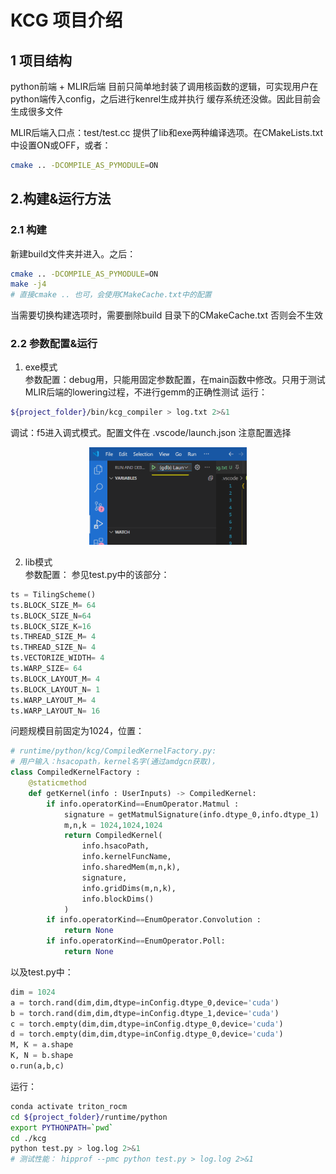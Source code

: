 # KCG 项目介绍
## 1 项目结构

python前端 + MLIR后端
目前只简单地封装了调用核函数的逻辑，可实现用户在python端传入config，之后进行kenrel生成并执行
缓存系统还没做。因此目前会生成很多文件

MLIR后端入口点：test/test.cc  提供了lib和exe两种编译选项。在CMakeLists.txt中设置ON或OFF，或者：
```sh
cmake .. -DCOMPILE_AS_PYMODULE=ON
```

## 2.构建&运行方法
### 2.1 构建
新建build文件夹并进入。之后：
```sh
cmake .. -DCOMPILE_AS_PYMODULE=ON
make -j4
# 直接cmake .. 也可，会使用CMakeCache.txt中的配置
```

当需要切换构建选项时，需要删除build 目录下的CMakeCache.txt 否则会不生效

### 2.2 参数配置&运行
1. exe模式   
参数配置：debug用，只能用固定参数配置，在main函数中修改。只用于测试MLIR后端的lowering过程，不进行gemm的正确性测试
运行：
```sh
${project_folder}/bin/kcg_compiler > log.txt 2>&1
```
   
调试：f5进入调式模式。配置文件在 .vscode/launch.json 注意配置选择   
<p align = 'center'>
<img src="./doc/image.png" width=50%>
</p>

2. lib模式   
参数配置：
参见test.py中的该部分：

```python
ts = TilingScheme()
ts.BLOCK_SIZE_M= 64
ts.BLOCK_SIZE_N=64
ts.BLOCK_SIZE_K=16
ts.THREAD_SIZE_M= 4
ts.THREAD_SIZE_N= 4
ts.VECTORIZE_WIDTH= 4
ts.WARP_SIZE= 64 
ts.BLOCK_LAYOUT_M= 4
ts.BLOCK_LAYOUT_N= 1
ts.WARP_LAYOUT_M= 4
ts.WARP_LAYOUT_N= 16
```
问题规模目前固定为1024，位置：
```python
# runtime/python/kcg/CompiledKernelFactory.py:
# 用户输入：hsacopath，kernel名字(通过amdgcn获取)，
class CompiledKernelFactory :
    @staticmethod
    def getKernel(info : UserInputs) -> CompiledKernel:
        if info.operatorKind==EnumOperator.Matmul :
            signature = getMatmulSignature(info.dtype_0,info.dtype_1)
            m,n,k = 1024,1024,1024
            return CompiledKernel(
                info.hsacoPath,
                info.kernelFuncName,
                info.sharedMem(m,n,k),
                signature,
                info.gridDims(m,n,k),
                info.blockDims()
            )
        if info.operatorKind==EnumOperator.Convolution :
            return None
        if info.operatorKind==EnumOperator.Poll:
            return None
```
以及test.py中：
```python
dim = 1024
a = torch.rand(dim,dim,dtype=inConfig.dtype_0,device='cuda')
b = torch.rand(dim,dim,dtype=inConfig.dtype_1,device='cuda')
c = torch.empty(dim,dim,dtype=inConfig.dtype_0,device='cuda')
d = torch.empty(dim,dim,dtype=inConfig.dtype_0,device='cuda')
M, K = a.shape
K, N = b.shape
o.run(a,b,c)
```

运行：
```sh
conda activate triton_rocm
cd ${project_folder}/runtime/python 
export PYTHONPATH=`pwd`
cd ./kcg
python test.py > log.log 2>&1
# 测试性能： hipprof --pmc python test.py > log.log 2>&1
```

